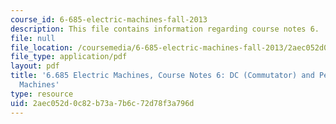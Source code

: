 ```yaml
---
course_id: 6-685-electric-machines-fall-2013
description: This file contains information regarding course notes 6.
file: null
file_location: /coursemedia/6-685-electric-machines-fall-2013/2aec052d0c82b73a7b6c72d78f3a796d_MIT6_685F13_chapter6.pdf
file_type: application/pdf
layout: pdf
title: '6.685 Electric Machines, Course Notes 6: DC (Commutator) and Permanent Magnet
  Machines'
type: resource
uid: 2aec052d-0c82-b73a-7b6c-72d78f3a796d
---
```

